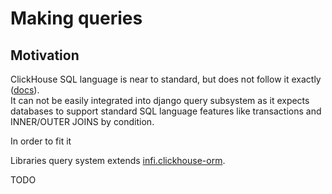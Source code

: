 # Making queries

## Motivation
ClickHouse SQL language is near to standard, but does not follow it exactly ([docs](https://clickhouse.tech/docs/en/introduction/distinctive_features/#sql-support)).  
It can not be easily integrated into django query subsystem as it expects databases to support standard SQL language features like transactions and INNER/OUTER JOINS by condition.  

In order to fit it 



Libraries query system extends [infi.clickhouse-orm](https://github.com/Infinidat/infi.clickhouse_orm/blob/develop/docs/querysets.md).

TODO
